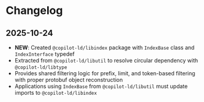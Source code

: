 # Changelog

## 2025-10-24

- **NEW**: Created `@copilot-ld/libindex` package with `IndexBase` class and
  `IndexInterface` typedef
- Extracted from `@copilot-ld/libutil` to resolve circular dependency with
  `@copilot-ld/libtype`
- Provides shared filtering logic for prefix, limit, and token-based filtering
  with proper protobuf object reconstruction
- Applications using `IndexBase` from `@copilot-ld/libutil` must update imports
  to `@copilot-ld/libindex`
